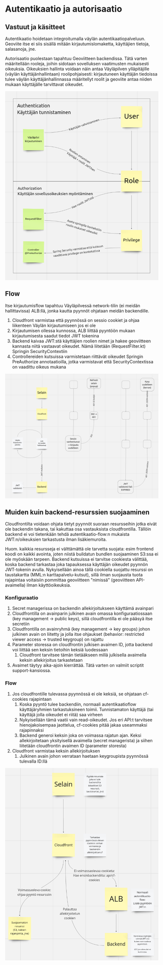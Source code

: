 # Autentikaatio ja autorisaatio

## Vastuut ja käsitteet

Autentikaatio hoidetaan integroitumalla väylän autentikaatiopalveluun. Geoviite itse ei siis sisällä mitään kirjautumislomaketta, käyttäjien tietoja, salasanoja, jne.

Autorisaatio puolestaan tapahtuu Geoviitteen backendissa. Tätä varten määritellään rooleja, joihin sidotaan sovelluksen vaatimusten mukaisesti oikeuksia. Oikeuksien hallinta voidaan näin antaa Väyläpilven ylläpitäjille (väylän käyttäjänhallintaan) roolipohjaisesti: kirjautuneen käyttäjän tiedoissa tulee väylän käyttäjänhallinnassa määritellyt roolit ja geoviite antaa niiden mukaan käyttäjälle tarvittavat oikeudet.

![](images/auth_concepts.png)

## Flow

Itse kirjautumisflow tapahtuu Väyläpilvessä network-tilin (ei meidän hallittavissa) ALB:llä, jonka kautta pyynnöt ohjataan meidän backendille.

1. Cloudfront varmistaa että pyynnössä on sessio cookiet ja ohjaa liikenteen Väylän kirjautumiseen jos ei ole
2. Kirjautumisen ollessa kunnossa, ALB liittää pyyntöön mukaan kirjautumisesta saadut tiedot JWT tokenina
3. Backend kaivaa JWT:stä käyttäjien roolien nimet ja hakee geoviitteen kannasta niitä vastaavat oikeudet. Nämä liitetään (RequestFilter.kt) Springin SecurityContextiin
4. Controllereiden kutsuissa varmistetaan riittävät oikeudet Springin PreAuthorize annotaatioilla, jotka varmistavat että SecurityContextissa on vaadittu oikeus mukana

![](images/auth_flow.png)

## Muiden kuin backend-resurssien suojaaminen

Cloudfrontilta voidaan ohjata tietyt pyynnöt suoraan resursseihin jotka eivät ole backendin takana, tai kakuttaa osa vastauksista cloudfrontilla. Tällöin backend ei voi tietenkään tehdä autentikaatio-flow:n mukaista JWT:n/oikeuksien tarkastusta ilman lisäkiemuroita.

Huom. kaikkia resursseja ei välttämättä ole tarvetta suojata: esim frontend koodi on kaikki avointa, joten niistä buildatun bundlen suojaaminen S3:ssa ei ole myöskään tarpeen. Backend kutsuissa ei tarvitse cookiesta välittää, koska backend tarkastaa joka tapauksessa käyttäjän oikeudet pyynnön JWT-tokenin avulla. Nykyisellään ainoa tällä cookiella suojattu resurssi on taustakartta (MML:n karttapalvelu-kutsut), sillä ilman suojausta tuota rajapintaa voitaisiin pommittaa geoviitteen "nimissä" (geoviitteen API-avaimella) ilman käyttöoikeuksia.

### Konfiguraatio

1. Secret managerissa on backendin allekirjoitukseen käyttämä avainpari
2. Cloudfrontilla on avainparin julkinen avain omassa konfiguraatiossaan (key management → public keys), sillä cloudfrontilla ei ole pääsyä itse secretiin
3. Cloudfrontilla on avainryhmä (key management → key groups) johon julkinen avain on liitetty ja jolla itse ohjaukset (behavior: restricted viewer access → trusted keygroup) on rajattu
4. Parameter storessa on cloudfrontin julkisen avaimen ID, jotta backend voi liittää sen keksin tietoihin keksiä luodessaan
   1. Cloudfront tarvitsee tämän tietääkseen millä julkisella avaimella keksin allekirjoitus tarkastetaan
5. Avaimet täytyy aika-ajoin kierrättää. Tätä varten on valmiit scriptit support-kansiossa.

### Flow
1. Jos cloudfrontille tulevassa pyynnössä ei ole keksiä, se ohjataan cf-cookies rajapintaan
    1. Koska pyyntö tulee backendiin, normaali autentikaatioflow käyttäjäryhmien tarkastuksineen toimii. Tunnistamaton käyttäjä (tai käyttäjä jolla oikeudet ei riitä) saa virheen
    2. Nykyisellään tämä vaatii vain read-oikeudet. Jos eri API:t tarvitsee hienojakoisempaa jaottelua, cf-cookies pitää jakaa useammaksi rajapinnaksi
    3. Backend generoi keksin joka on voimassa rajatun ajan. Keksi allekirjoitetaan yksityisellä avaimella (secret managerista) ja siihen liitetään cloudfrontin avaimen ID (parameter storesta)
2. Cloudfront varmistaa keksin allekirjoituksen
    1. Julkinen avain johon verrataan haetaan keygroupista pyynnössä tulevalla ID:llä

![](images/auth_flow2.png)
